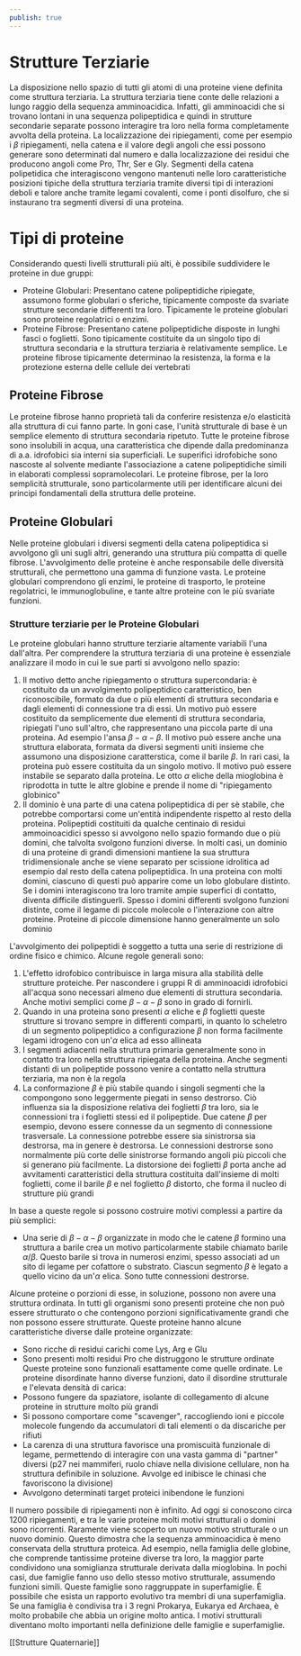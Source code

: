 ```yaml
---
publish: true
---
```

# Strutture Terziarie
La disposizione nello spazio di tutti gli atomi di una proteine viene definita come struttura terziaria.
La struttura terziaria tiene conte delle relazioni a lungo raggio della sequenza amminoacidica.
Infatti, gli amminoacidi che si trovano lontani in una sequenza polipeptidica e quindi in strutture secondarie separate possono interagire tra loro nella forma completamente avvolta della proteina.
La localizzazione dei ripiegamenti, come per esempio i $\beta$ ripiegamenti, nella catena e il valore degli angoli che essi possono generare sono determinati dal numero e dalla localizzazione dei residui che producono angoli come Pro, Thr, Ser e Gly.
Segmenti della catena polipetidica che interagiscono vengono mantenuti nelle loro caratteristiche posizioni tipiche della struttura terziaria tramite diversi tipi di interazioni deboli e talore anche tramite legami covalenti, come i ponti disolfuro, che si instaurano tra segmenti diversi di una proteina.

# Tipi di proteine
Considerando questi livelli strutturali più alti, è possibile suddividere le proteine in due gruppi:
- Proteine Globulari: Presentano catene polipeptidiche ripiegate, assumono forme globulari o sferiche, tipicamente composte da svariate strutture secondarie differenti tra loro. Tipicamente le proteine globulari sono proteine regolatrici o enzimi.
- Proteine Fibrose: Presentano catene polipeptidiche disposte in lunghi fasci o foglietti. Sono tipicamente costituite da un singolo tipo di struttura secondaria e la struttura terziaria è relativamente semplice. Le proteine fibrose tipicamente determinao la resistenza, la forma e la protezione esterna delle cellule dei vertebrati

## Proteine Fibrose
Le proteine fibrose hanno proprietà tali da conferire resistenza e/o elasticità alla struttura di cui fanno parte. In goni case, l'unità strutturale di base è un semplice elemento di struttura secondaria ripetuto.
Tutte le proteine fibrose sono insolubili in acqua, una caratteristica che dipende dalla predominanza di a.a. idrofobici sia interni sia superficiali. Le superifici idrofobiche sono nascoste al solvente mediante l'associazione a catene polipeptidiche simili in elaborati complessi sopramolecolari. Le proteine fibrose, per la loro semplicità strutturale, sono particolarmente utili per identificare alcuni dei principi fondamentali della struttura delle proteine.

## Proteine Globulari
Nelle proteine globulari i diversi segmenti della catena polipeptidica si avvolgono gli uni sugli altri, generando una struttura più compatta di quelle fibrose.
L'avvolgimento delle proteine è anche responsabile delle diversità strutturali, che permettono una gamma di funzione vasta.
Le proteine globulari comprendono gli enzimi, le proteine di trasporto, le proteine regolatrici, le immunoglobuline, e tante altre proteine con le più svariate funzioni.

### Strutture terziarie per le Proteine Globulari
Le proteine globulari hanno strutture terziarie altamente variabili l'una dall'altra. Per comprendere la struttura terziaria di una proteine è essenziale analizzare il modo in cui le sue parti si avvolgono nello spazio:
1. Il motivo detto anche ripiegamento o struttura supercondaria: è costituito da un avvolgimento polipeptidico caratteristico, ben riconoscibile, formato da due o più elementi di struttura secondaria e dagli elementi di connessione tra di essi. Un motivo può essere costituito da semplicemente due elementi di struttura secondaria, ripiegati l'uno sull'altro, che rappresentano una piccola parte di una proteina. Ad esempio l'ansa $\beta-\alpha-\beta$. Il motivo può essere anche una struttura elaborata, formata da diversi segmenti uniti insieme che assumono una disposizione caratterstica, come il barile $\beta$. In rari casi, la proteina può essere costituita da un singolo motivo. Il motivo può essere instabile se separato dalla proteina. Le otto $\alpha$ eliche della mioglobina è riprodotta in tutte le altre globine e prende il nome di "ripiegamento globinico"
2. Il dominio è una parte di una catena polipeptidica di per sè stabile, che potrebbe comportarsi come un'entità indipendente rispetto al resto della proteina. Polipeptidi costituiti da qualche centinaio di residui ammoinoacidici spesso si avvolgono nello spazio formando due o più domini, che talvolta svolgono funzioni diverse. In molti casi, un dominio di una proteine di grandi dimensioni mantiene la sua struttura tridimensionale anche se viene separato per scissione idrolitica ad esempio dal resto della catena polipeptidica. In una proteina con molti domini, ciascuno di questi può apparire come un lobo globulare distinto. Se i domini interagiscono tra loro tramite ampie superfici di contatto, diventa difficile distinguerli. Spesso i domini differenti svolgono funzioni distinte, come il legame di piccole molecole o l'interazione con altre proteine. Proteine di piccole dimensione hanno generalmente un solo dominio

L'avvolgimento dei polipeptidi è soggetto a tutta una serie di restrizione di ordine fisico e chimico. Alcune regole generali sono:
1. L'effetto idrofobico contribuisce in larga misura alla stabilità delle strutture proteiche. Per nascondere i gruppi R di amminoacidi idrofobici all'acqua sono necessari almeno due elementi di struttura secondaria. Anche motivi semplici come $\beta - \alpha - \beta$ sono in grado di fornirli.
2. Quando in una proteina sono presenti $\alpha$ eliche e $\beta$ foglietti queste strutture si trovano sempre in differenti comparti, in quanto lo scheletro di un segmento polipeptidico a configurazione $\beta$ non forma facilmente legami idrogeno con un'$\alpha$ elica ad esso allineata
3. I segmenti adiacenti nella struttura primaria generalmente sono in contatto tra loro nella struttura ripiegata della proteina. Anche segmenti distanti di un polipeptide possono venire a contatto nella struttura terziaria, ma non è la regola
4. La conformazione $\beta$ è più stabile quando i singoli segmenti che la compongono sono leggermente piegati in senso destrorso. Ciò influenza sia la disposizione relativa dei foglietti $\beta$ tra loro, sia le connessioni tra i foglietti stessi ed il polipeptide. Due catene $\beta$ per esempio, devono essere connesse da un segmento di connessione trasversale. La connessione potrebbe essere sia sinistrorsa sia destrorsa, ma in genere è destrorsa. Le connessioni destrorse sono normalmente più corte delle sinistrorse formando angoli più piccoli che si generano più facilmente. La distorsione dei foglietti $\beta$ porta anche ad avvitamenti caratteristici della struttura costituita dall'insieme di molti foglietti, come il barile $\beta$ e nel foglietto $\beta$ distorto, che forma il nucleo di strutture più grandi

In base a queste regole si possono costruire motivi complessi a partire da più semplici:
- Una serie di $\beta - \alpha - \beta$  organizzate in modo che le catene $\beta$ formino una struttura a barile crea un motivo particolarmente stabile chiamato barile $\alpha / \beta$. Questo barile si trova in numerosi enzimi, spesso associati ad un sito di legame per cofattore o substrato. Ciascun segmento $\beta$ è legato a quello vicino da un'$\alpha$ elica. Sono tutte connessioni destrorse. 

Alcune proteine o porzioni di esse, in soluzione, possono non avere una struttura ordinata. In tutti gli organismi sono presenti proteine che non può essere strutturato o che contengono porzioni significativamente grandi che non possono essere strutturate. Queste proteine hanno alcune caratteristiche diverse dalle proteine organizzate:
- Sono ricche di residui carichi come Lys, Arg e Glu
- Sono presenti molti residui Pro che distruggono le strutture ordinate
Queste proteine sono funzionali esattamente come quelle ordinate.
Le proteine disordinate hanno diverse funzioni, dato il disordine strutturale e l'elevata densità di carica:
- Possono fungere da spaziatore, isolante di collegamento di alcune proteine in strutture molto più grandi
- Si possono comportare come "scavenger", raccogliendo ioni e piccole molecole fungendo da accumulatori di tali elementi o da discariche per rifiuti
- La carenza di una struttura favorisce una promiscuità funzionale di legame, permettendo di interagire con una vasta gamma di "partner" diversi (p27 nei mammiferi, ruolo chiave nella divisione cellulare, non ha struttura definibile in soluzione. Avvolge ed inibisce le chinasi che favoriscono la divisione)
- Avvolgono determinati target proteici inibendone le funzioni

 Il numero possibile di ripiegamenti non è infinito. Ad oggi si conoscono circa 1200 ripiegamenti, e tra le varie proteine molti motivi strutturali o domini sono ricorrenti. Raramente viene scoperto un nuovo motivo strutturale o un nuovo dominio. Questo dimostra che la sequenza amminoacidica è meno conservata della struttura proteica. Ad esempio, nella famiglia delle globine, che comprende tantissime proteine diverse tra loro, la maggior parte condividono una somiglianza strutturale derivata dalla mioglobina.
 In pochi casi, due famiglie fanno uso dello stesso motivo strutturale, assumendo funzioni simili. Queste famiglie sono raggruppate in superfamiglie. È possibile che esista un rapporto evolutivo tra membri di una superfamiglia.
 Se una famiglia è condivisa tra i 3 regni Prokarya, Eukarya ed Archaea, è molto probabile che abbia un origine molto antica. I motivi strutturali diventano molto importanti nella definizione delle famiglie e superfamiglie.

[[Strutture Quaternarie]]
